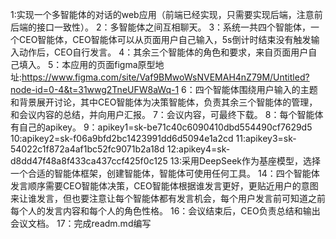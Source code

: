 1:实现一个多智能体的对话的web应用（前端已经实现，只需要实现后端，注意前后端的接口一致性）。
2：多智能体之间互相聊天。
3：系统一共四个智能体，一个CEO智能体，CEO智能体可以从页面用户自己输入，5s倒计时结束没有触发输入动作后，CEO自行发言。
4：其余三个智能体的角色和要求，来自页面用户自己填入。
5：本应用的页面figma原型地址:https://www.figma.com/site/Vaf9BMwoWsNVEMAH4nZ79M/Untitled?node-id=0-4&t=31wwg2TneUFW8aWq-1
6：四个智能体围绕用户输入的主题和背景展开讨论，其中CEO智能体为决策智能体，负责其余三个智能体的管理，和会议内容的总结，并向用户汇报。
7：会议内容，可最终下载。
8：每个智能体有自己的apikey。
9：apikey1=sk-be71c40c6090410dbd554490cf7629d5
10:apikey2=sk-f06a9bfd2bc1423991dd6d5094e1a2cd
11:apikey3=sk-54022c1f872a4af1bc52fc9071b2a18d
12:apikey4=sk-d8dd47f48a8f433ca437ccf425f0c125
13:采用DeepSeek作为基座模型，选择一个合适的智能体框架，创建智能体，智能体可使用任何工具。
14：四个智能体发言顺序需要CEO智能体决策，CEO智能体根据谁发言更好，更贴近用户的意图来让谁发言，但也要注意让每个智能体都有发言机会，每个用户发言前可知道之前每个人的发言内容和每个人的角色性格。
16：会议结束后，CEO负责总结和输出会议文档。
17：完成readm.md编写



